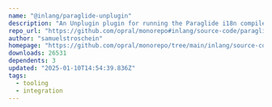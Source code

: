 ```yaml
---
name: "@inlang/paraglide-unplugin"
description: "An Unplugin plugin for running the Paraglide i18n compiler, supporting Svelte and other bundlers."
repo_url: "https://github.com/opral/monorepo#inlang/source-code/paraglide/paraglide-unplugin"
author: "samuelstroschein"
homepage: "https://github.com/opral/monorepo/tree/main/inlang/source-code/paraglide/paraglide-unplugin#README"
downloads: 26531
dependents: 3
updated: "2025-01-10T14:54:39.836Z"
tags: 
  - tooling
  - integration
---
```

